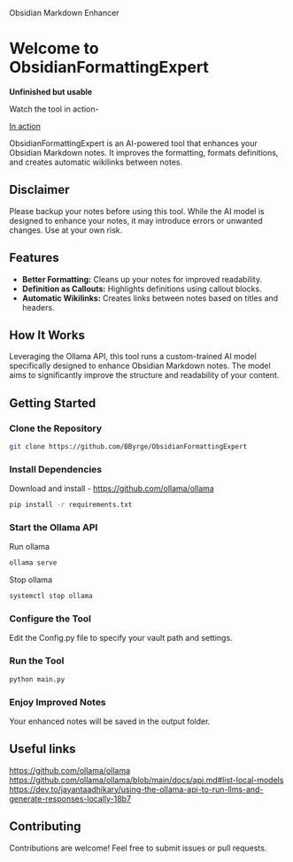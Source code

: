 Obsidian Markdown Enhancer
# Welcome to ObsidianFormattingExpert

**Unfinished but usable**

Watch the tool in action- 

[In action](https://github.com/user-attachments/assets/724da12e-eb8f-4c38-a593-92d7498ba091)


ObsidianFormattingExpert is an AI-powered tool that enhances your Obsidian Markdown notes. It improves the formatting, formats definitions, and creates automatic wikilinks between notes.

## Disclaimer
Please backup your notes before using this tool. While the AI model is designed to enhance your notes, it may introduce errors or unwanted changes. Use at your own risk.

## Features

- **Better Formatting:** Cleans up your notes for improved readability.
- **Definition as Callouts:** Highlights definitions using callout blocks.
- **Automatic Wikilinks:** Creates links between notes based on titles and headers.

## How It Works

Leveraging the Ollama API, this tool runs a custom-trained AI model specifically designed to enhance Obsidian Markdown notes. The model aims to significantly improve the structure and readability of your content.

## Getting Started

### Clone the Repository

```bash
git clone https://github.com/BByrge/ObsidianFormattingExpert
```

### Install Dependencies

Download and install - https://github.com/ollama/ollama

```bash
pip install -r requirements.txt
```

### Start the Ollama API

Run ollama
```bash
ollama serve
```

Stop ollama
```bash
systemctl stop ollama
```


### Configure the Tool

Edit the Config.py file to specify your vault path and settings.

### Run the Tool

```bash
python main.py
```

### Enjoy Improved Notes

Your enhanced notes will be saved in the output folder.

## Useful links
https://github.com/ollama/ollama
https://github.com/ollama/ollama/blob/main/docs/api.md#list-local-models
https://dev.to/jayantaadhikary/using-the-ollama-api-to-run-llms-and-generate-responses-locally-18b7


## Contributing

Contributions are welcome! Feel free to submit issues or pull requests.
